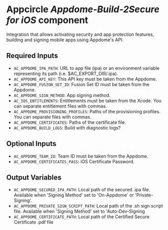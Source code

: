 # Appcircle _Appdome-Build-2Secure for iOS_ component

Integration that allows activating security and app protection features, building and signing mobile apps using Appdome's API.

## Required Inputs

- `AC_APPDOME_IPA_PATH`: URL to app file (ipa) or an environment variable representing its path (i.e. $AC_EXPORT_DIR/<myappname>.ipa).
- `AC_APPDOME_API_KEY`: This API key must be taken from the Appdome.
- `AC_APPDOME_FUSION_SET_ID`: Fusion Set ID must be taken from the Appdome.
- `AC_APPDOME_SIGN_METHOD`: App signing method.
- `AC_IOS_ENTITLEMENTS`: Entitlements must be taken from the Xcode. You can separate entitlement files with commas.
- `AC_APPDOME_PROVISIONING_PROFILES`: Paths of the provisioning profiles. You can separate files with commas.
- `AC_APPDOME_CERTIFICATES`: Paths of the certificate file.
- `AC_APPDOME_BUILD_LOGS`: Build with diagnostic logs?

## Optional Inputs

- `AC_APPDOME_TEAM_ID`: Team ID must be taken from the Appdome.
- `AC_APPDOME_CERTIFICATES_PASS`: iOS Certificate Password.

## Output Variables

- `AC_APPDOME_SECURED_IPA_PATH`: Local path of the secured .ipa file. Available when 'Signing Method' set to 'On-Appdome' or 'Private-Signing'.
- `AC_APPDOME_PRIVATE_SIGN_SCRIPT_PATH`: Local path of the .sh sign script file. Available when 'Signing Method' set to 'Auto-Dev-Signing
- `AC_APPDOME_CERTIFICATE_PATH`: Local path of the Certified Secure Certificate .pdf file

